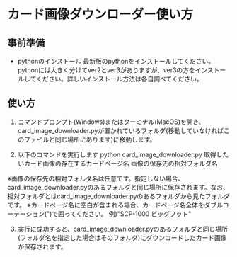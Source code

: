 # カード画像ダウンローダー使い方
## 事前準備
* pythonのインストール
最新版のpythonをインストールしてください。pythonには大きく分けてver2とver3がありますが、ver3の方をインストールしてください。詳しいインストール方法は各自調べてください。

## 使い方
1. コマンドプロンプト(Windows)またはターミナル(MacOS)を開き、card_image_downloader.pyが置かれているフォルダ(移動していなければこのファイルと同じ場所にあります)に移動します。

2. 以下のコマンドを実行します
python card_image_downloader.py 取得したいカード画像の存在するカードページ名 画像の保存先の相対フォルダ名

※画像の保存先の相対フォルダ名は任意です。指定しない場合、card_image_downloader.pyのあるフォルダと同じ場所に保存されます。なお、相対フォルダとはcard_image_downloader.pyのあるフォルダから見たフォルダです。
※カードページ名に空白が含まれる場合、カードページ名全体をダブルコーテーション(")で囲ってください。 例)"SCP-1000 ビッグフット"

3. 実行に成功すると、card_image_downloader.pyのあるフォルダと同じ場所(フォルダ名を指定した場合はそのフォルダ)にダウンロードしたカード画像が保存されます。